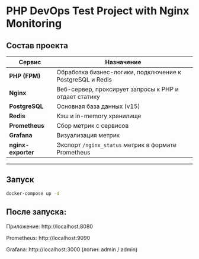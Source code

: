 # PHP DevOps Test Project with Nginx Monitoring

## Состав проекта

| Сервис             | Назначение                                                        |
|--------------------|-------------------------------------------------------------------|
| **PHP (FPM)**      | Обработка бизнес-логики, подключение к PostgreSQL и Redis         |
| **Nginx**          | Веб-сервер, проксирует запросы к PHP и отдает статику             |
| **PostgreSQL**     | Основная база данных (v15)                                        |
| **Redis**          | Кэш и in-memory хранилище                                         |
| **Prometheus**     | Сбор метрик с сервисов                                            |
| **Grafana**        | Визуализация метрик                                               |
| **nginx-exporter** | Экспорт `/nginx_status` метрик в формате Prometheus               |

---

## Запуск

```bash
docker-compose up -d
```

## После запуска:

Приложение: http://localhost:8080

Prometheus: http://localhost:9090

Grafana: http://localhost:3000 (логин: admin / admin)
